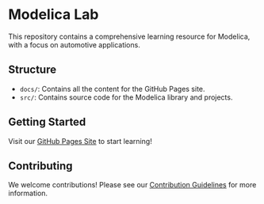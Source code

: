 # Modelica Lab

This repository contains a comprehensive learning resource for Modelica, with a focus on automotive applications.

## Structure

- `docs/`: Contains all the content for the GitHub Pages site.
- `src/`: Contains source code for the Modelica library and projects.

## Getting Started

Visit our [GitHub Pages Site](https://hirca.github.io/modelica-lab) to start learning!

## Contributing

We welcome contributions! Please see our [Contribution Guidelines](CONTRIBUTING.md) for more information.
